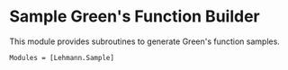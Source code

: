 # Sample Green's Function Builder

This module provides subroutines to generate Green's function samples. 

```@autodocs
Modules = [Lehmann.Sample]
```